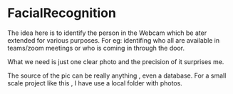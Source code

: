 # FacialRecognition

The idea here is to identify the person in the Webcam which be ater extended for various purposes. For eg: identifing who all are available in teams/zoom meetings or who is coming in through the door.

What we need is just one clear photo and the precision of it surprises me.

The source of the pic can be really anything , even a database. For a small scale project like this , I have use a local folder with photos.
